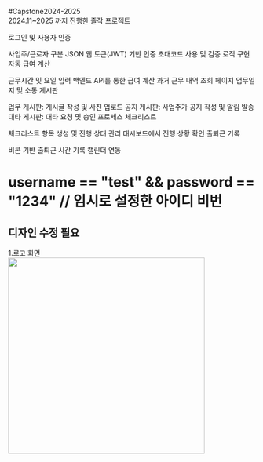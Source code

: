 #Capstone2024-2025
<br>
2024.11~2025 까지 진행한 졸작 프로젝트

로그인 및 사용자 인증

사업주/근로자 구분
JSON 웹 토큰(JWT) 기반 인증
초대코드 사용 및 검증 로직 구현
자동 급여 계산

근무시간 및 요일 입력
백엔드 API를 통한 급여 계산
과거 근무 내역 조회 페이지
업무일지 및 소통 게시판

업무 게시판: 게시글 작성 및 사진 업로드
공지 게시판: 사업주가 공지 작성 및 알림 발송
대타 게시판: 대타 요청 및 승인 프로세스
체크리스트

체크리스트 항목 생성 및 진행 상태 관리
대시보드에서 진행 상황 확인
출퇴근 기록

비콘 기반 출퇴근 시간 기록
캘린더 연동

<h1>username == "test" && password == "1234" // 임시로 설정한 아이디 비번</h1>
<h2>디자인 수정 필요</h2>
1.로고 화면<br>

<image src="https://github.com/user-attachments/assets/456be02b-ac26-4b59-a452-c8d7aff00a79"  height="400"/>


